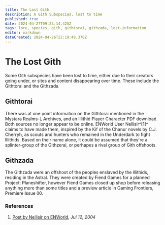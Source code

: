 ```yaml
---
title: The Lost Gith
description: A Gith Subspecies, lost to time
published: true
date: 2024-04-27T09:23:14.425Z
tags: lore, species, gith, githtorai, githzada, lost-information
editor: markdown
dateCreated: 2024-04-26T22:19:49.370Z
---
```


# The Lost Gith
Some Gith subspecies have been lost to time, either due to their creators going under, or sites and content disappearing over time. These include the Githtorai and the Githzada.

## Githtorai
There was at one point information on the Githtorai mentioned in the Mystara Realms-L Archives, and an Illithid Player Character PDF download. Both sources no longer appear to be online. ENWorld User Nellisir^[1]^ claims to have made them, inspired by the Kif of the Chanur novels by C.J. Cherryh,  as scouts and hunters who remained in the Underdark to fight Illithids. Based on their name alone, it could be assumed that they're a splinter-group of the Githzerai, or perhapes a rival group of Gith offshoots.

## Githzada
The Githzada were an offshoot of the peoples enslaved by the Illithids, residing in the Astral. They were created by Fiend Games for a planned Project: Planeshifter, however Fiend Games closed up shop before releasing anything more than some titles and a preview article in Gaming Frontiers, Premiere Issue 00.

### References

1. [Post by Nellisir on ENWorld](https://www.enworld.org/threads/a-third-gith-race-githvyrik.94051/post-1649198), *Jul 12, 2004*